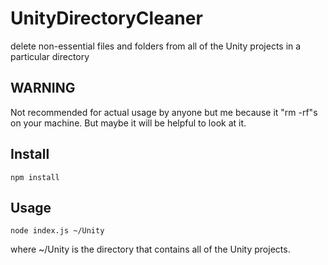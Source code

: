 # UnityDirectoryCleaner

delete non-essential files and folders from all of the Unity projects in a particular directory

## WARNING

Not recommended for actual usage by anyone but me because it "rm -rf"s on your machine. But maybe it will be helpful to look at it. 

## Install

``npm install``

## Usage

``node index.js ~/Unity`` 

where ~/Unity is the directory that contains all of the Unity projects. 